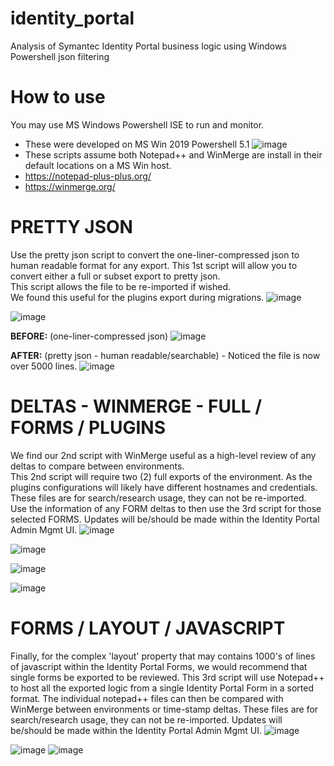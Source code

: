 # identity_portal
Analysis of Symantec Identity Portal business logic using Windows Powershell json filtering

# How to use
You may use MS Windows Powershell ISE to run and monitor.
- These were developed on MS Win 2019 Powershell 5.1
![image](https://github.com/user-attachments/assets/fba892a7-1796-4b3d-80a2-fd9ce672eab8)
- These scripts assume both Notepad++ and WinMerge are install in their default locations on a MS Win host.
- https://notepad-plus-plus.org/
- https://winmerge.org/

# PRETTY JSON
Use the pretty json script to convert the one-liner-compressed json to human readable format for any export.
This 1st script will allow you to convert either a full or subset export to pretty json.   
This script allows the file to be re-imported if wished.   
We found this useful for the plugins export during migrations.
![image](https://github.com/user-attachments/assets/0276263d-3f9a-4a5d-977d-18aa037983b5)

![image](https://github.com/user-attachments/assets/ec7ca209-cc13-4e9e-ae86-23a88f90e9fd)

**BEFORE:**  (one-liner-compressed json)
![image](https://github.com/user-attachments/assets/7d228f09-4455-4740-8e29-f94dd770d0f3)

**AFTER:**  (pretty json - human readable/searchable) - Noticed the file is now over 5000 lines.
![image](https://github.com/user-attachments/assets/606d06d4-87df-4609-9754-b08fa1f8be9e)


# DELTAS - WINMERGE - FULL / FORMS / PLUGINS

We find our 2nd script with WinMerge useful as a high-level review of any deltas to compare between environments.  
This 2nd script will require two (2) full exports of the environment.
As the plugins configurations will likely have different hostnames and credentials.
These files are for search/research usage, they can not be re-imported.   
Use the information of any FORM deltas to then use the 3rd script for those selected FORMS.
Updates will be/should be made within the Identity Portal Admin Mgmt UI.
![image](https://github.com/user-attachments/assets/f034fb6d-c28c-47d7-af1a-f1cb22154cf3)

![image](https://github.com/user-attachments/assets/cb9722d9-9c7a-444b-a06d-17de14d1a20e)

![image](https://github.com/user-attachments/assets/2eec6951-464e-4d25-b2a7-093206e6aa08)

![image](https://github.com/user-attachments/assets/2631c181-f3d8-44fc-ab73-8c0014f8e058)



# FORMS / LAYOUT / JAVASCRIPT

Finally, for the complex 'layout' property that may contains 1000's of lines of javascript within the Identity Portal Forms, we would recommend that single forms be exported to be reviewed.
This 3rd script will use Notepad++ to host all the exported logic from a single Identity Portal Form in a sorted format.
The individual notepad++ files can then be compared with WinMerge between environments or time-stamp deltas.
These files are for search/research usage, they can not be re-imported.
Updates will be/should be made within the Identity Portal Admin Mgmt UI.
![image](https://github.com/user-attachments/assets/39230268-22b5-4b13-b128-c4bc8eb700bc)

![image](https://github.com/user-attachments/assets/9ca2528e-2d6f-4672-b61f-4d177557c092)
![image](https://github.com/user-attachments/assets/b1ec47a8-4d15-486e-af24-a3fb6a65b5db)

